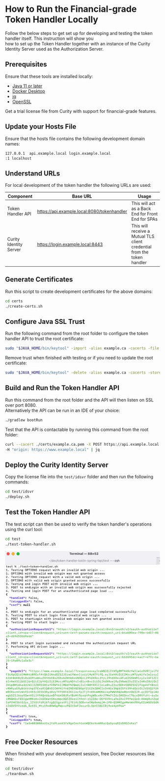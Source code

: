 # How to Run the Financial-grade Token Handler Locally

Follow the below steps to get set up for developing and testing the token handler itself. This instruction will show you \
how to set up the Token Handler together with an instance of the Curity Identity Server used as the Authorization Server.

## Prerequisites

Ensure that these tools are installed locally:

- [Java 11 or later](https://openjdk.java.net/projects/jdk/11/)
- [Docker Desktop](https://www.docker.com/products/docker-desktop)
- [jq](https://stedolan.github.io/jq/download/)
- [OpenSSL](https://www.openssl.org/source/)

Get a trial license file from Curity with support for financial-grade features.

## Update your Hosts File

Ensure that the hosts file contains the following development domain names:

```text
127.0.0.1  api.example.local login.example.local
:1 localhost
```

## Understand URLs

For local development of the token handler the following URLs are used:

| Component | Base URL | Usage |
| --------- | -------- | ----- |
| Token Handler API | https://api.example.local:8080/tokenhandler | This will act as a Back End for Front End for SPAs |
| Curity Identity Server | https://login.example.local:8443 | This will receive a Mutual TLS client credential from the token handler | 

## Generate Certificates

Run this script to create development certificates for the above domains: 

```bash
cd certs
./create-certs.sh
```

## Configure Java SSL Trust

Run the following command from the root folder to configure the token handler API to trust the root certificate:  

```bash
sudo "$JAVA_HOME/bin/keytool" -import -alias example.ca -cacerts -file ./certs/example.ca.pem -storepass changeit -noprompt
```

Remove trust when finished with testing or if you need to update the root certificate: 

```bash
sudo "$JAVA_HOME/bin/keytool" -delete -alias example.ca -cacerts -storepass changeit -noprompt
```

## Build and Run the Token Handler API

Run this command from the root folder and the API will then listen on SSL over port 8080.\
Alternatively the API can be run in an IDE of your choice:

```bash
./gradlew bootRun
```

Test that the API is contactable by running this command from the root folder:

```bash
curl --cacert ./certs/example.ca.pem -X POST https://api.example.local:8080/tokenhandler/login/start \
-H "origin: https://www.example.local" | jq
```

## Deploy the Curity Identity Server

Copy the license file into the `test/idsvr` folder and then run the following commands:

```bash
cd test/idsvr
./deploy.sh
```

## Test the Token Handler API

The test script can then be used to verify the token handler's operations using the curl tool:

```bash
cd test
./test-token-handler.sh
```

![API Tests](api-tests.png)

## Free Docker Resources

When finished with your development session, free Docker resources like this:

```bash
cd test/idsvr
./teardown.sh
```

